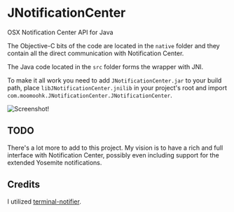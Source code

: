 # JNotificationCenter
OSX Notification Center API for Java

The Objective-C bits of the code are located in the `native` folder and they contain all the direct communication with Notification Center.

The Java code located in the `src` folder forms the wrapper with JNI.

To make it all work you need to add `JNotificationCenter.jar` to your build path, place `libJNotificationCenter.jnilib` in your project's root and import `com.moomoohk.JNotificationCenter.JNotificationCenter`.

![](https://cloud.githubusercontent.com/assets/2220203/9722724/516e63e4-55bb-11e5-9338-ca88dbb05564.png "Screenshot!")

## TODO

There's a lot more to add to this project. My vision is to have a rich and full interface with Notification Center, possibly even including support for the extended Yosemite notifications.

## Credits

I utilized [terminal-notifier](https://github.com/julienXX/terminal-notifier).
